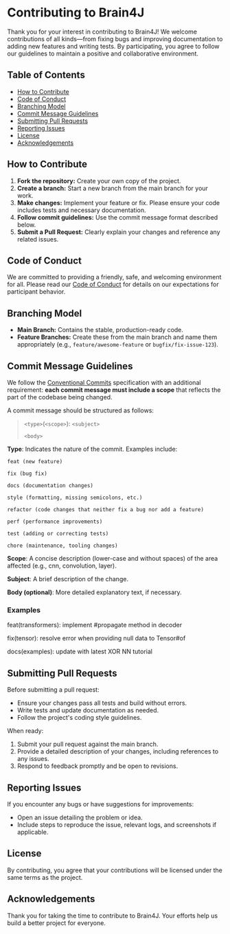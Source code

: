  # Contributing to Brain4J
 
Thank you for your interest in contributing to Brain4J! We welcome contributions of all kinds—from fixing bugs and improving documentation to adding new features and writing tests. By participating, you agree to follow our guidelines to maintain a positive and collaborative environment.
 
## Table of Contents
 
- [How to Contribute](#how-to-contribute)
- [Code of Conduct](#code-of-conduct)
- [Branching Model](#branching-model)
- [Commit Message Guidelines](#commit-message-guidelines)
- [Submitting Pull Requests](#submitting-pull-requests)
- [Reporting Issues](#reporting-issues)
- [License](#license)
- [Acknowledgements](#acknowledgements)
 
## How to Contribute
 
1. **Fork the repository:** Create your own copy of the project.
2. **Create a branch:** Start a new branch from the main branch for your work.
3. **Make changes:** Implement your feature or fix. Please ensure your code includes tests and necessary documentation.
4. **Follow commit guidelines:** Use the commit message format described below.
5. **Submit a Pull Request:** Clearly explain your changes and reference any related issues.
 
## Code of Conduct
 
We are committed to providing a friendly, safe, and welcoming environment for all. Please read our [Code of Conduct](CODE_OF_CONDUCT.md) for details on our expectations for participant behavior.
 
## Branching Model
 
- **Main Branch:** Contains the stable, production-ready code.
- **Feature Branches:** Create these from the main branch and name them appropriately (e.g., `feature/awesome-feature` or `bugfix/fix-issue-123`).
 
## Commit Message Guidelines
 
We follow the [Conventional Commits](https://www.conventionalcommits.org/) specification with an additional requirement: **each commit message must include a scope** that reflects the part of the codebase being changed.
 
A commit message should be structured as follows:
 
> `<type>`(`<scope>`): `<subject>`
>  
> `<body>`

**Type**: Indicates the nature of the commit. Examples include:
 
```
feat (new feature)
 
fix (bug fix)
 
docs (documentation changes)
 
style (formatting, missing semicolons, etc.)
 
refactor (code changes that neither fix a bug nor add a feature)
 
perf (performance improvements)
 
test (adding or correcting tests)
 
chore (maintenance, tooling changes)
```
 
**Scope**: A concise description (lower-case and without spaces) of the area affected (e.g., cnn, convolution, layer).
 
**Subject**: A brief description of the change.
 
**Body (optional)**: More detailed explanatory text, if necessary.
 
### Examples
 
feat(transformers): implement #propagate method in decoder
 
fix(tensor): resolve error when providing null data to Tensor#of
 
docs(examples): update with latest XOR NN tutorial
 
## Submitting Pull Requests
 
Before submitting a pull request:
* Ensure your changes pass all tests and build without errors.
* Write tests and update documentation as needed.
* Follow the project's coding style guidelines.
 
When ready:
 
1. Submit your pull request against the main branch.
2. Provide a detailed description of your changes, including references to any issues.
3. Respond to feedback promptly and be open to revisions.

## Reporting Issues
 
If you encounter any bugs or have suggestions for improvements:

* Open an issue detailing the problem or idea.
* Include steps to reproduce the issue, relevant logs, and screenshots if applicable.
 
## License
 
By contributing, you agree that your contributions will be licensed under the same terms as the project.
 
## Acknowledgements
 
Thank you for taking the time to contribute to Brain4J. Your efforts help us build a better project for everyone.
